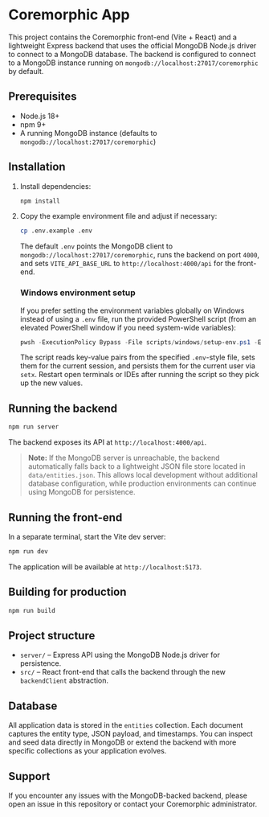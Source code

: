 # Coremorphic App

This project contains the Coremorphic front-end (Vite + React) and a lightweight Express backend that uses the official MongoDB Node.js driver to connect to a MongoDB database. The backend is configured to connect to a MongoDB instance running on `mongodb://localhost:27017/coremorphic` by default.

## Prerequisites

- Node.js 18+
- npm 9+
- A running MongoDB instance (defaults to `mongodb://localhost:27017/coremorphic`)

## Installation

1. Install dependencies:

   ```bash
   npm install
   ```

2. Copy the example environment file and adjust if necessary:

   ```bash
   cp .env.example .env
   ```

   The default `.env` points the MongoDB client to `mongodb://localhost:27017/coremorphic`, runs the backend on port `4000`, and sets `VITE_API_BASE_URL` to `http://localhost:4000/api` for the front-end.

   ### Windows environment setup

   If you prefer setting the environment variables globally on Windows instead of using a `.env` file, run the provided PowerShell script (from an elevated PowerShell window if you need system-wide variables):

   ```powershell
   pwsh -ExecutionPolicy Bypass -File scripts/windows/setup-env.ps1 -EnvFile .env
   ```

   The script reads key-value pairs from the specified `.env`-style file, sets them for the current session, and persists them for the current user via `setx`. Restart open terminals or IDEs after running the script so they pick up the new values.

## Running the backend

```bash
npm run server
```

The backend exposes its API at `http://localhost:4000/api`.

> **Note:** If the MongoDB server is unreachable, the backend automatically falls back to a lightweight JSON file store located in `data/entities.json`. This allows local development without additional database configuration, while production environments can continue using MongoDB for persistence.

## Running the front-end

In a separate terminal, start the Vite dev server:

```bash
npm run dev
```

The application will be available at `http://localhost:5173`.

## Building for production

```bash
npm run build
```

## Project structure

- `server/` – Express API using the MongoDB Node.js driver for persistence.
- `src/` – React front-end that calls the backend through the new `backendClient` abstraction.

## Database

All application data is stored in the `entities` collection. Each document captures the entity type, JSON payload, and timestamps. You can inspect and seed data directly in MongoDB or extend the backend with more specific collections as your application evolves.

## Support

If you encounter any issues with the MongoDB-backed backend, please open an issue in this repository or contact your Coremorphic administrator.
